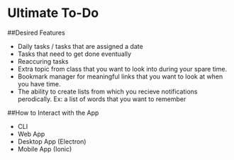 # Ultimate To-Do

##Desired Features
* Daily tasks / tasks that are assigned a date
* Tasks that need to get done eventually
* Reaccuring tasks
* Extra topic from class that you want to look into during your spare time.
* Bookmark manager for meaningful links that you want to look at when you have time.
* The ability to create lists from which you recieve notifications perodically. Ex: a list of words that you want to remember


##How to Interact with the App
* CLI  
* Web App  
* Desktop App (Electron)  
* Mobile App (Ionic)

